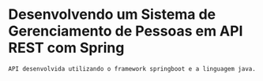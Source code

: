 # Desenvolvendo um Sistema de Gerenciamento de Pessoas em API REST com Spring

    
    
    
    API desenvolvida utilizando o framework springboot e a linguagem java.
